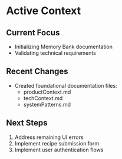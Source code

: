 # Active Context

## Current Focus
- Initializing Memory Bank documentation
- Validating technical requirements

## Recent Changes
- Created foundational documentation files:
  - productContext.md
  - techContext.md  
  - systemPatterns.md

## Next Steps
1. Address remaining UI errors
2. Implement recipe submission form
3. Implement user authentication flows
